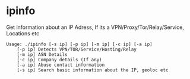 # ipinfo
Get information about an IP Adress, If its a VPN/Proxy/Tor/Relay/Service, Locations etc

```
Usage: ./ipinfo [-s ip] [-p ip] [-m ip] [-c ip] [-a ip]
	[-p ip] Detects VPN/TOR/Service/Hosting/Relay
	[-m ip] ASN Details
	[-c ip] Company details (If any)
	[-a ip] Abuse contact information
	[-s ip] Search basic information about the IP, geoloc etc
```
